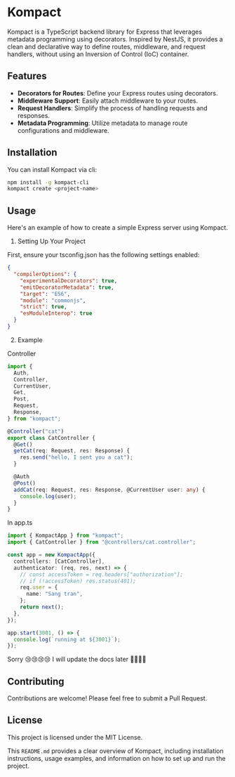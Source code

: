 # Kompact

Kompact is a TypeScript backend library for Express that leverages metadata programming using decorators. Inspired by NestJS, it provides a clean and declarative way to define routes, middleware, and request handlers, without using an Inversion of Control (IoC) container.

## Features

- **Decorators for Routes**: Define your Express routes using decorators.
- **Middleware Support**: Easily attach middleware to your routes.
- **Request Handlers**: Simplify the process of handling requests and responses.
- **Metadata Programming**: Utilize metadata to manage route configurations and middleware.

## Installation

You can install Kompact via cli:

```bash
npm install -g kompact-cli
kompact create <project-name>
```

## Usage

Here's an example of how to create a simple Express server using Kompact.

1. Setting Up Your Project

First, ensure your tsconfig.json has the following settings enabled:

```json
{
  "compilerOptions": {
    "experimentalDecorators": true,
    "emitDecoratorMetadata": true,
    "target": "ES6",
    "module": "commonjs",
    "strict": true,
    "esModuleInterop": true
  }
}
```

2. Example 
   
Controller 

```ts
import {
  Auth,
  Controller,
  CurrentUser,
  Get,
  Post,
  Request,
  Response,
} from "kompact";

@Controller("cat")
export class CatController {
  @Get()
  getCat(req: Request, res: Response) {
    res.send("hello, I sent you a cat");
  }

  @Auth
  @Post()
  addCat(req: Request, res: Response, @CurrentUser user: any) {
    console.log(user);
  }
}
```

In app.ts

```ts
import { KompactApp } from "kompact";
import { CatController } from "@controllers/cat.controller";

const app = new KompactApp({
  controllers: [CatController],
  authenticator: (req, res, next) => {
    // const accessToken = req.headers["authorization"];
    // if (!accessToken) res.status(401);
    req.user = {
      name: "Sang tran",
    };
    return next();
  },
});

app.start(3001, () => {
  console.log(`running at ${3001}`);
});
```

Sorry 😢😢😢😢 I will update the docs later 🙏🙏🙏🙏

## Contributing

Contributions are welcome! Please feel free to submit a Pull Request.

## License

This project is licensed under the MIT License.

This `README.md` provides a clear overview of Kompact, including installation instructions, usage examples, and information on how to set up and run the project.
